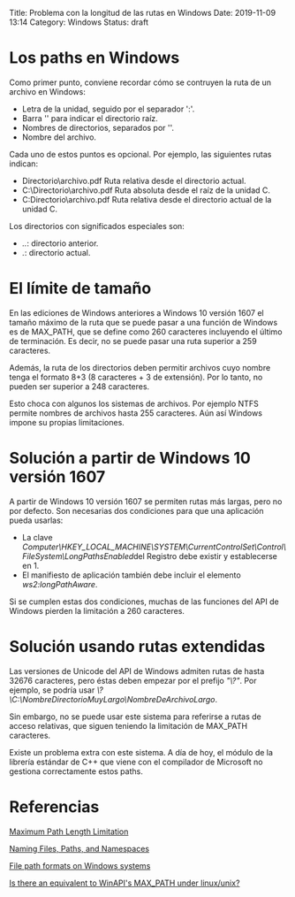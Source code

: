 Title: Problema con la longitud de las rutas en Windows
Date: 2019-11-09 13:14
Category: Windows
Status: draft


# Los paths en Windows

Como primer punto, conviene recordar cómo se contruyen la ruta de un archivo en Windows:

 - Letra de la unidad, seguido por el separador ':'.
 - Barra '\' para indicar el directorio raíz.
 - Nombres de directorios, separados por '\'.
 - Nombre del archivo.

Cada uno de estos puntos es opcional.
Por ejemplo, las siguientes rutas indican:

- Directorio\archivo.pdf	Ruta relativa desde el directorio actual.
- C:\Directorio\archivo.pdf	Ruta absoluta desde el raíz de la unidad C.
- C:Directorio\archivo.pdf	Ruta relativa desde el directorio actual de la unidad C.

Los directorios con significados especiales son:
 - *..*: directorio anterior.
 - *.*: directorio actual.


# El límite de tamaño

En las ediciones de Windows anteriores a Windows 10 versión 1607
el tamaño máximo de la ruta que se puede pasar a una función de Windows es de MAX_PATH, 
que se define como 260 caracteres incluyendo el último de terminación.
Es decir, no se puede pasar una ruta superior a 259 caracteres.

Además, la ruta de los directorios deben permitir archivos cuyo nombre tenga el formato 8+3 (8 caracteres + 3 de extensión). 
Por lo tanto, no pueden ser superior a 248 caracteres.

Esto choca con algunos los sistemas de archivos. 
Por ejemplo NTFS permite nombres de archivos hasta 255 caracteres.
Aún así Windows impone su propias limitaciones.


# Solución a partir de Windows 10 versión 1607

A partir de Windows 10 versión 1607 se permiten rutas más largas, pero no por defecto.
Son necesarias dos condiciones para que una aplicación pueda usarlas:

- La clave *Computer\HKEY_LOCAL_MACHINE\SYSTEM\CurrentControlSet\Control\FileSystem\LongPathsEnabled*del Registro debe existir y establecerse en 1.
- El manifiesto de aplicación también debe incluir el elemento *ws2:longPathAware*.

Si se cumplen estas dos condiciones, muchas de las funciones del API de Windows pierden la limitación a 260 caracteres.


# Solución usando rutas extendidas

Las versiones de Unicode del API de Windows admiten rutas de hasta 32676 caracteres, pero éstas deben empezar por el prefijo *"\\?\"*.
Por ejemplo, se podría usar *\\?\C:\NombreDirectorioMuyLargo\NombreDeArchivoLargo*.

Sin embargo, no se puede usar este sistema para referirse a rutas de acceso relativas, que siguen teniendo la limitación de MAX_PATH caracteres.

Existe un problema extra con este sistema. 
A día de hoy, el módulo <filesystem> de la librería estándar de C++ que viene con el compilador de Microsoft no gestiona correctamente estos paths.


# Referencias

[Maximum Path Length Limitation](https://learn.microsoft.com/en-us/windows/win32/fileio/maximum-file-path-limitation?tabs=registry)

[Naming Files, Paths, and Namespaces](https://learn.microsoft.com/en-us/windows/win32/fileio/naming-a-file)

[File path formats on Windows systems](https://docs.microsoft.com/es-es/dotnet/standard/io/file-path-formats)

[Is there an equivalent to WinAPI's MAX_PATH under linux/unix?](https://stackoverflow.com/a/837855/218774)
